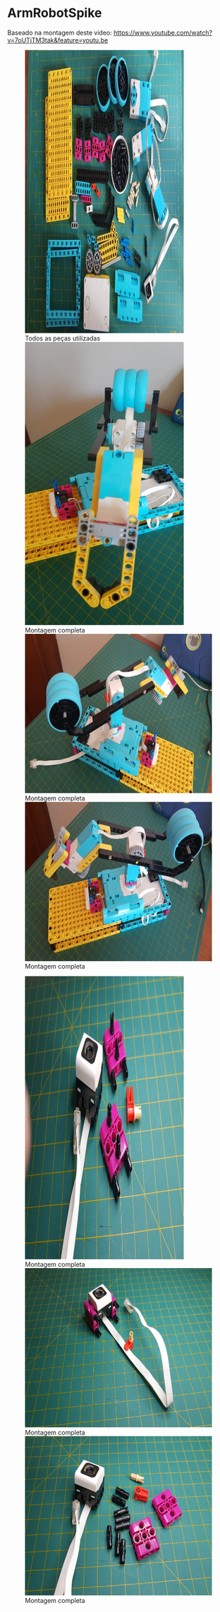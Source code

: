 # ArmRobotSpike

Baseado na montagem deste video:
https://www.youtube.com/watch?v=7oUTjTM3tak&feature=youtu.be

<figure>
  <img src="img/all.jpeg" alt="" width="360" height="640">
  <figcaption>Todos as peças utilizadas</figcaption>
  
  <img src="img/img11.jpeg" alt="" width="360" height="640">
  <figcaption>Montagem completa</figcaption>

  <img src="img/img12.jpeg" alt="" width="640" height="360">
  <figcaption>Montagem completa</figcaption>
  
  <img src="img/img13.jpeg" alt="" width="640" height="360">
  <figcaption>Montagem completa</figcaption>
</figure>
<figure>
  <img src="img/img201.jpeg" alt="" width="360" height="640">
  <figcaption>Montagem completa</figcaption>

  <img src="img/img202.jpeg" alt="" width="640" height="360">
  <figcaption>Montagem completa</figcaption>
  
  <img src="img/img203.jpeg" alt="" width="640" height="360">
  <figcaption>Montagem completa</figcaption>
</figure>
